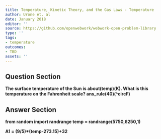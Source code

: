 ```yaml
---
title: Temperature, Kinetic Theory, and the Gas Laws - Temperature
author: Urone et. al
date: January 2018
editor: ''
source: https://github.com/openwebwork/webwork-open-problem-library
type: ''
tags:
- temperature
outcomes:
- TBD
assets: ''
---
```


## Question Section 

<b>
The surface temperature of the Sun is about(temp)(K). What is this temperature on the Fahrenheit scale?
ans_rule(40)(^circF)



## Answer Section

from random import randrange
temp = randrange(5750,6250,1)

A1 = (9/5)*(temp-273.15)+32